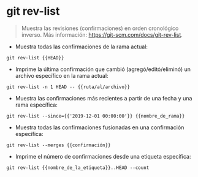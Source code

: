 # git rev-list

> Muestra las revisiones (confirmaciones) en orden cronológico inverso.
> Más información: <https://git-scm.com/docs/git-rev-list>.

- Muestra todas las confirmaciones de la rama actual:

`git rev-list {{HEAD}}`

- Imprime la última confirmación que cambió (agregó/editó/eliminó) un archivo específico en la rama actual:

`git rev-list -n 1 HEAD -- {{ruta/al/archivo}}`

- Muestra las confirmaciones más recientes a partir de una fecha y una rama específica:

`git rev-list --since={{'2019-12-01 00:00:00'}} {{nombre_de_rama}}`

- Muestra todas las confirmaciones fusionadas en una confirmación específica:

`git rev-list --merges {{confirmación}}`

- Imprime el número de confirmaciones desde una etiqueta específica:

`git rev-list {{nombre_de_la_etiqueta}}..HEAD --count`
